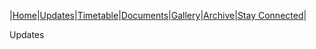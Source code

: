 |[Home](https://dallam1.github.io/)|[Updates](https://dallam1.github.io/updates)|[Timetable](https://dallam1.github.io/timetable)|[Documents](https://dallam1.github.io/documents)|[Gallery](https://dallam1.github.io/gallery)|[Archive](https://dallam1.github.io/archive)|[Stay Connected](https://dallam1.github.io/stayconnected)|

Updates

